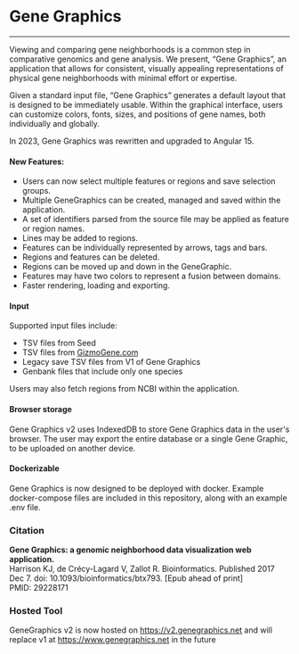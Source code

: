 # Gene Graphics
---

Viewing and comparing gene neighborhoods is a common step in comparative genomics and gene analysis. We present, “Gene Graphics”, an application that allows for consistent, visually appealing representations of physical gene neighborhoods with minimal effort or expertise.

Given a standard input file, “Gene Graphics” generates a default layout that is designed to be immediately usable. Within the graphical interface, users can customize colors, fonts, sizes, and positions of gene names, both individually and globally.

In 2023, Gene Graphics was rewritten and upgraded to Angular 15.

#### New Features:
- Users can now select multiple features or regions and save selection groups.
- Multiple GeneGraphics can be created, managed and saved within the application.
- A set of identifiers parsed from the source file may be applied as feature or region names.
- Lines may be added to regions.
- Features can be individually represented by arrows, tags and bars.
- Regions and features can be deleted.
- Regions can be moved up and down in the GeneGraphic.
- Features may have two colors to represent a fusion between domains.
- Faster rendering, loading and exporting.

#### Input
Supported input files include:
- TSV files from Seed
- TSV files from [GizmoGene.com](http://www.gizmogene.com/)
- Legacy save TSV files from V1 of Gene Graphics
- Genbank files that include only one species

Users may also fetch regions from NCBI within the application.

#### Browser storage
Gene Graphics v2 uses IndexedDB to store Gene Graphics data in the user's browser. The user may export the entire database or a single Gene Graphic, to be uploaded on another device. 

#### Dockerizable
Gene Graphics is now designed to be deployed with docker. Example docker-compose files are included in this repository, along with an example .env file. 

### Citation

**Gene Graphics: a genomic neighborhood data visualization web application.**  
Harrison KJ, de Crécy-Lagard V, Zallot R.
Bioinformatics. Published 2017 Dec 7. doi: 10.1093/bioinformatics/btx793. [Epub ahead of print]  
PMID: 29228171

### Hosted Tool
GeneGraphics v2 is now hosted on https://v2.genegraphics.net and will replace v1 at https://www.genegraphics.net in the future
